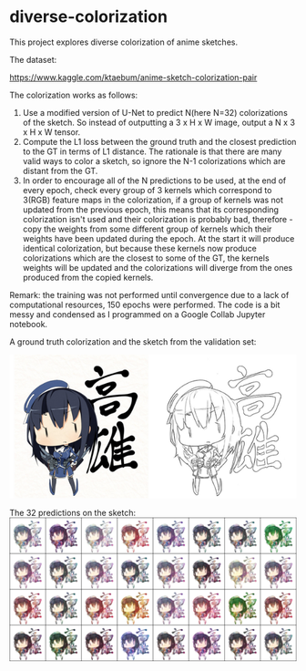 # diverse-colorization
This project explores diverse colorization of anime sketches.

The dataset:

https://www.kaggle.com/ktaebum/anime-sketch-colorization-pair

The colorization works as follows:
1. Use a modified version of U-Net to predict N(here N=32) colorizations of the sketch. So instead of outputting a 3 x H x W image, output a N x 3 x H x W tensor.
2. Compute the L1 loss between the ground truth and the closest prediction to the GT in terms of L1 distance. The rationale is that there are many valid ways to color a sketch, so ignore the N-1 colorizations which are distant from the GT.
3. In order to encourage all of the N predictions to be used, at the end of every epoch, check every group of 3 kernels which correspond to 3(RGB) feature maps in the colorization, if a group of kernels was not updated from the previous epoch, this means that its corresponding colorization isn't used and their colorization is probably bad, therefore - copy the weights from some different group of kernels which their weights have been updated during the epoch. At the start it will produce identical colorization, but because these kernels now produce colorizations which are the closest to some of the GT, the kernels weights will be updated and the colorizations will diverge from the ones produced from the copied kernels.

Remark: the training was not performed until convergence due to a lack of computational resources, 150 epochs were performed.
The code is a bit messy and condensed as I programmed on a Google Collab Jupyter notebook.

A ground truth colorization and the sketch from the validation set:

![alt text](/colorizations/sk1_1.png?raw=true)


The 32 predictions on the sketch:
![alt text](/colorizations/grid_32_1.png?raw=true)

